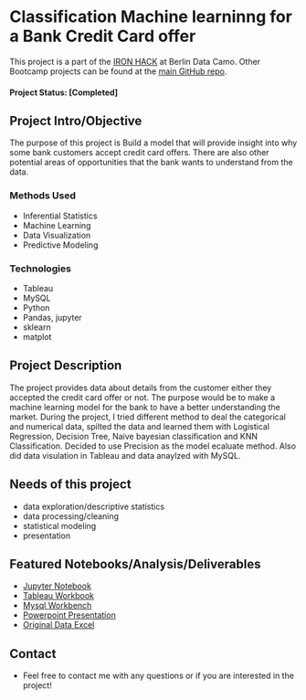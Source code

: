 # Classification Machine learninng for a Bank Credit Card offer
This project is a part of the [IRON HACK](http://https://www.ironhack.com/en) at Berlin Data Camo. Other Bootcamp projects can be found at the [main GitHub repo](https://https://github.com/QQber).

#### Project Status: [Completed]

## Project Intro/Objective
The purpose of this project is Build a model that will provide insight into why some bank customers accept credit card offers. There are also other potential areas of opportunities that the bank wants to understand from the data.

### Methods Used
* Inferential Statistics
* Machine Learning
* Data Visualization
* Predictive Modeling

### Technologies
* Tableau
* MySQL
* Python
* Pandas, jupyter
* sklearn
* matplot

## Project Description
The project provides data about details from the customer either they accepted the credit card offer or not. The purpose would be to make a machine learning model for the bank
to have a better understanding the market. During the project, I tried different method to deal the categorical and numerical data, spilted the data and learned them with Logistical Regression,
Decision Tree, Naive bayesian classification and KNN Classification. Decided to use Precision as the model ecaluate method. Also did data visulation in Tableau and data anaylzed with MySQL.

## Needs of this project

- data exploration/descriptive statistics
- data processing/cleaning
- statistical modeling
- presentation


## Featured Notebooks/Analysis/Deliverables
* [Jupyter Notebook](https://github.com/QQber/classification-case-creditcard/blob/master/creditcards-classification.ipynb)
* [Tableau Workbook](https://github.com/QQber/classification-case-creditcard/blob/master/Creditcards-Project.twb)
* [Mysql Workbench](https://github.com/QQber/classification-case-creditcard/blob/master/SQL_questions.sql)
* [Powerpoint Presentation](https://github.com/QQber/classification-case-creditcard/blob/master/Presentation-Creditcard.pptx)
* [Original Data Excel](https://github.com/QQber/classification-case-creditcard/blob/master/creditcardmarketing.csv)


## Contact
* Feel free to contact me with any questions or if you are interested in the project!
